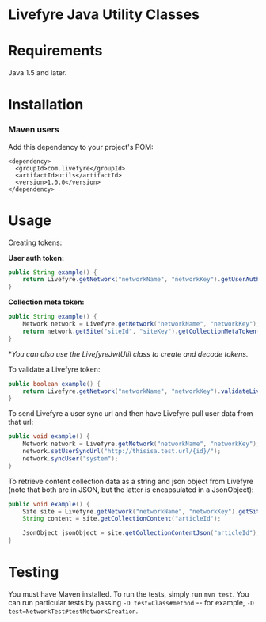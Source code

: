 # Livefyre Java Utility Classes

Requirements
============

Java 1.5 and later.

Installation
============

### Maven users

Add this dependency to your project's POM:

    <dependency>
      <groupId>com.livefyre</groupId>
      <artifactId>utils</artifactId>
      <version>1.0.0</version>
    </dependency>

Usage
=====

Creating tokens:

**User auth token:**
```java
public String example() {
	return Livefyre.getNetwork("networkName", "networkKey").getUserAuthToken("userId", "displayName", "timeTillExpire");
}
```

**Collection meta token:**
```java
public String example() {
	Network network = Livefyre.getNetwork("networkName", "networkKey");
	return network.getSite("siteId", "siteKey").getCollectionMetaToken("title", "articleId", "url", "tags");
}
```

**You can also use the LivefyreJwtUtil class to create and decode tokens.*

To validate a Livefyre token:
```java
public boolean example() {
	return Livefyre.getNetwork("networkName", "networkKey").validateLivefyreToken("lfToken");
}
```


To send Livefyre a user sync url and then have Livefyre pull user data from that url:

```java
public void example() {
	Network network = Livefyre.getNetwork("networkName", "networkKey");
    network.setUserSyncUrl("http://thisisa.test.url/{id}/");
    network.syncUser("system");
}
```
        
To retrieve content collection data as a string and json object from Livefyre (note that both are in JSON, but the latter is encapsulated in a JsonObject):

```java
public void example() {
    Site site = Livefyre.getNetwork("networkName", "networkKey").getSite("siteId", "siteSecret");
    String content = site.getCollectionContent("articleId");

    JsonObject jsonObject = site.getCollectionContentJson("articleId");
}
```

Testing
=======

You must have Maven installed. To run the tests, simply run `mvn test`. You can run particular tests by passing `-D test=Class#method` -- for example, `-D test=NetworkTest#testNetworkCreation`.
